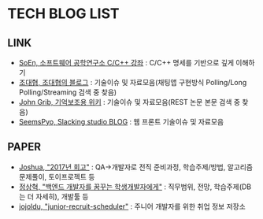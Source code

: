 # TECH BLOG LIST

## LINK

- [SoEn, 소프트웨어 공학연구소 C/C++ 강좌](http://soen.kr/) : C/C++ 명세를 기반으로 깊게 이해하기
- [조대협, 조대협의 블로그](https://bcho.tistory.com/) : 기술이슈 및 자료모음(채팅앱 구현방식 Polling/Long Polling/Streaming 검색 중 찾음)
- [John Grib, 기억보조용 위키](https://johngrib.github.io/) : 기술이슈 및 자료모음(REST 논문 본문 검색 중 찾음)
- [SeemsPyo, Slacking studio BLOG](https://blog.eunsatio.io/) : 웹 프론트 기술이슈 및 자료모음

## PAPER

- [Joshua, "2017년 회고"](http://blog.devjoshua.me/2017/12/28/171228-2017%EB%85%84%ED%9A%8C%EA%B3%A0/) : QA→개발자로 전직 준비과정, 학습주제/방법, 알고리즘문제풀이, 토이프로젝트 등
- [정상혁, "백엔드 개발자를 꿈꾸는 학생개발자에게"](https://d2.naver.com/news/3435170) : 직무범위, 전망, 학습주제(DB는 더 자세히), 개발툴 등
- [jojoldu, "junior-recruit-scheduler"](https://github.com/jojoldu/junior-recruit-scheduler) : 주니어 개발자를 위한 취업 정보 저장소
